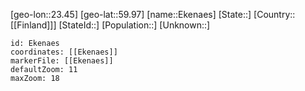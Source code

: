 ﻿---
location: [59.97,23.45]
mapzoom: [7,12] 
mapmarker: city 
type: City
tags:
- geo/City


SpocWebEntityId: 30015
isDeleted: false
confidential: public

---
[geo-lon::23.45]
[geo-lat::59.97]
[name::Ekenaes]
[State::]
[Country::[[Finland]]]
[StateId::]
[Population::]
[Unknown::]


```leaflet
id: Ekenaes
coordinates: [[Ekenaes]]
markerFile: [[Ekenaes]]
defaultZoom: 11 
maxZoom: 18
```
